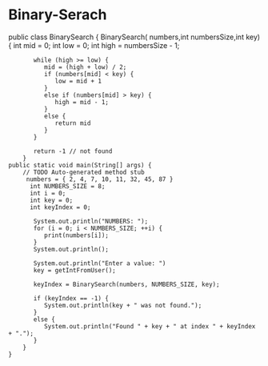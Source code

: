 # Binary-Serach

public class BinarySearch {
	BinarySearch( numbers,int numbersSize,int key) {
		   int mid = 0;
		   int low = 0;
		   int high = numbersSize - 1;
		   
		   while (high >= low) {
		      mid = (high + low) / 2;
		      if (numbers[mid] < key) {
		         low = mid + 1
		      }
		      else if (numbers[mid] > key) {
		         high = mid - 1;
		      }
		      else {
		         return mid
		      }
		   }
		   
		   return -1 // not found
		}
	public static void main(String[] args) {
		// TODO Auto-generated method stub
		 numbers = { 2, 4, 7, 10, 11, 32, 45, 87 }
		  int NUMBERS_SIZE = 8;
		  int i = 0;
		  int key = 0;
		  int keyIndex = 0;
		   
		   System.out.println("NUMBERS: ");
		   for (i = 0; i < NUMBERS_SIZE; ++i) {
		      print(numbers[i]);
		   }
		   System.out.println();
		   
		   System.out.println("Enter a value: ")
		   key = getIntFromUser();
		   
		   keyIndex = BinarySearch(numbers, NUMBERS_SIZE, key);
		   
		   if (keyIndex == -1) {
		      System.out.println(key + " was not found.");
		   }
		   else {
		      System.out.println("Found " + key + " at index " + keyIndex + ".");
		   }
		}
	}
